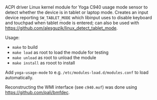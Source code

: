 ACPI driver Linux kernel module for Yoga C940 usage mode sensor to detect whether the device is in tablet or laptop mode. Creates an input device reporting `SW_TABLET_MODE` which libinput uses to disable keyboard and touchpad when tablet mode is entered; can also be used with https://github.com/alesguzik/linux_detect_tablet_mode. 

Usage:

* `make` to build
* `make load` as root to load the module for testing
* `make unload` as root to unload the module
* `make install` as rooot to install

Add `yoga-usage-mode` to e.g. `/etc/modules-load.d/modules.conf` to load automatically.

Reconstructing the WMI interface (see `c940.mof`) was done using https://github.com/pali/bmfdec.
